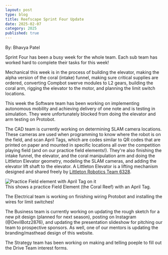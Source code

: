 ```yaml
---
layout: post
type: blog
title: Reefscape Sprint Four Update 
date: 2025-02-07
category: 2025
published: true
---
```

By: Bhavya Patel

Sprint Four has been a busy week for the whole team. Each sub team has worked hard to complete their tasks for this week!

Mechanical this week is in the process of building the elevator, making the alpha version of the coral (intake) funnel, making sure critical supplies are ordered, converting Compbot swerve modules to L2 gears, building the coral arm, rigging the elevator to the motor, and planning the limit switch locations. 

This week the Software team has been working on implementing autonomous mobility and achieving delivery of one note and is testing in simulation. They were unfortunately blocked from doing the elevator and arm testing on Protobot.

The CAD team is currently working on determining SLAM camera locations. These cameras are used when programming to know where the robot is on the field, and scan April Tags, which are codes similar to QR codes that are printed on paper and mounted in specific locations all over the competition playing field (and on our practice field elements!). They're also finishing the intake funnel, the elevator, and the coral manipulation arm and doing the Littleton Elevator geometry, modeling the SLAM cameras, and adding the elevator lift shaft to the elevator. A Littleton Elevator is a lifting mechanism designed and shared freely by [Littleton Robotics Team 6328](https://littletonrobotics.org).

<img src="https://drive.google.com/thumbnail?id=1WVYffbYXi5LUZYkb4-rspSE_Y0RBhr-C&sz=h400" alt="Practice Field element with April Tag on it" data-fancybox /><br />
This shows a practice Field Element (the Coral Reef) with an April Tag.

The Electrical team is working on finishing wiring Protobot and installing the wires for limit switches!

The Business team is currently working on updating the rough sketch for a new pit design (planned for next season), posting on Instagram (@DevilBotz2876), and updating the presentation slideshow for pitching our team to prospective sponsors. As well, one of our mentors is updating the branding/masthead design of this website.

The Strategy team has been working on making and telling poeple to fill out the Drive Team interest forms.
